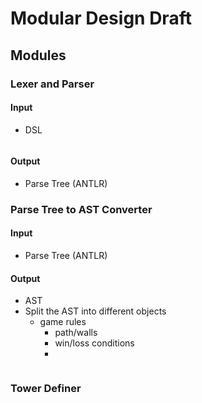 # Modular Design Draft
## Modules
### Lexer and Parser
#### Input
- DSL
```

```
#### Output
- Parse Tree (ANTLR)
### Parse Tree to AST Converter
#### Input
- Parse Tree (ANTLR)
#### Output
- AST
- Split the AST into different objects
	- game rules
		- path/walls
		- win/loss conditions
		- 
```
```
### Tower Definer
###